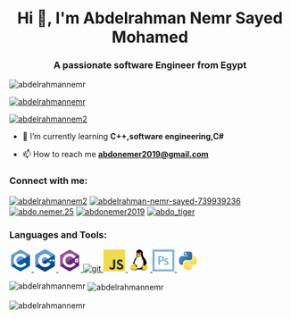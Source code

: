 <h1 align="center">Hi 👋, I'm Abdelrahman Nemr Sayed Mohamed</h1>
<h3 align="center">A passionate software Engineer from Egypt</h3>

<p align="left"> <img src="https://komarev.com/ghpvc/?username=abdelrahmannemr&label=Profile%20views&color=0e75b6&style=flat" alt="abdelrahmannemr" /> </p>

<p align="left"> <a href="https://github.com/ryo-ma/github-profile-trophy"><img src="https://github-profile-trophy.vercel.app/?username=abdelrahmannemr" alt="abdelrahmannemr" /></a> </p>

<p align="left"> <a href="https://twitter.com/abdelrahmannem2" target="blank"><img src="https://img.shields.io/twitter/follow/abdelrahmannem2?logo=twitter&style=for-the-badge" alt="abdelrahmannem2" /></a> </p>

- 🌱 I’m currently learning **C++,software engineering,C#**

- 📫 How to reach me **abdonemer2019@gmail.com**

<h3 align="left">Connect with me:</h3>
<p align="left">
<a href="https://twitter.com/abdelrahmannem2" target="blank"><img align="center" src="https://raw.githubusercontent.com/rahuldkjain/github-profile-readme-generator/master/src/images/icons/Social/twitter.svg" alt="abdelrahmannem2" height="30" width="40" /></a>
<a href="https://linkedin.com/in/abdelrahman-nemr-sayed-739939236" target="blank"><img align="center" src="https://raw.githubusercontent.com/rahuldkjain/github-profile-readme-generator/master/src/images/icons/Social/linked-in-alt.svg" alt="abdelrahman-nemr-sayed-739939236" height="30" width="40" /></a>
<a href="https://fb.com/abdo.nemer.25" target="blank"><img align="center" src="https://raw.githubusercontent.com/rahuldkjain/github-profile-readme-generator/master/src/images/icons/Social/facebook.svg" alt="abdo.nemer.25" height="30" width="40" /></a>
<a href="https://instagram.com/abdonemer2019" target="blank"><img align="center" src="https://raw.githubusercontent.com/rahuldkjain/github-profile-readme-generator/master/src/images/icons/Social/instagram.svg" alt="abdonemer2019" height="30" width="40" /></a>
<a href="https://codeforces.com/profile/abdo_tiger" target="blank"><img align="center" src="https://raw.githubusercontent.com/rahuldkjain/github-profile-readme-generator/master/src/images/icons/Social/codeforces.svg" alt="abdo_tiger" height="30" width="40" /></a>
</p>

<h3 align="left">Languages and Tools:</h3>
<p align="left"> <a href="https://www.cprogramming.com/" target="_blank" rel="noreferrer"> <img src="https://raw.githubusercontent.com/devicons/devicon/master/icons/c/c-original.svg" alt="c" width="40" height="40"/> </a> <a href="https://www.w3schools.com/cpp/" target="_blank" rel="noreferrer"> <img src="https://raw.githubusercontent.com/devicons/devicon/master/icons/cplusplus/cplusplus-original.svg" alt="cplusplus" width="40" height="40"/> </a> <a href="https://www.w3schools.com/cs/" target="_blank" rel="noreferrer"> <img src="https://raw.githubusercontent.com/devicons/devicon/master/icons/csharp/csharp-original.svg" alt="csharp" width="40" height="40"/> </a> <a href="https://git-scm.com/" target="_blank" rel="noreferrer"> <img src="https://www.vectorlogo.zone/logos/git-scm/git-scm-icon.svg" alt="git" width="40" height="40"/> </a> <a href="https://developer.mozilla.org/en-US/docs/Web/JavaScript" target="_blank" rel="noreferrer"> <img src="https://raw.githubusercontent.com/devicons/devicon/master/icons/javascript/javascript-original.svg" alt="javascript" width="40" height="40"/> </a> <a href="https://www.linux.org/" target="_blank" rel="noreferrer"> <img src="https://raw.githubusercontent.com/devicons/devicon/master/icons/linux/linux-original.svg" alt="linux" width="40" height="40"/> </a> <a href="https://www.photoshop.com/en" target="_blank" rel="noreferrer"> <img src="https://raw.githubusercontent.com/devicons/devicon/master/icons/photoshop/photoshop-line.svg" alt="photoshop" width="40" height="40"/> </a> <a href="https://www.python.org" target="_blank" rel="noreferrer"> <img src="https://raw.githubusercontent.com/devicons/devicon/master/icons/python/python-original.svg" alt="python" width="40" height="40"/> </a> </p>

<p><img align="left" src="https://github-readme-stats.vercel.app/api/top-langs?username=abdelrahmannemr&show_icons=true&locale=en&layout=compact" alt="abdelrahmannemr" /></p>

<p>&nbsp;<img align="center" src="https://github-readme-stats.vercel.app/api?username=abdelrahmannemr&show_icons=true&locale=en" alt="abdelrahmannemr" /></p>

<p><img align="center" src="https://github-readme-streak-stats.herokuapp.com/?user=abdelrahmannemr&" alt="abdelrahmannemr" /></p>
